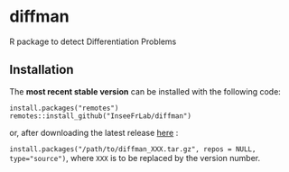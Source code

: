 
# diffman

R package to detect Differentiation Problems 


## Installation

The **most recent stable version** can be installed with the following code:

  `install.packages("remotes")`  
  `remotes::install_github("InseeFrLab/diffman")`
    
or, after downloading the latest release [here](https://github.com/InseeFrLab/diffman-revival/releases) : 
    
  `install.packages("/path/to/diffman_XXX.tar.gz", repos = NULL, type="source")`, 
  where `XXX` is to be replaced by the version number.